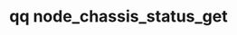 ---
category: node
command: node_chassis_status_get
keywords: qq, qq_cli, node_chassis_status_get
optional_options:
- alternate: []
  help: Node ID
  name: --node
  required: false
permalink: /qq-cli-command-guide/node/node_chassis_status_get.html
positional_options: []
sidebar: qq_cli_command_reference_sidebar
summary: This section explains how to use the <code>qq node_chassis_status_get</code>
  command.
synopsis: Get the status of node chassis
title: qq node_chassis_status_get
usage: qq node_chassis_status_get [-h] [--node NODE]
zendesk_source: qq CLI Command Guide

---